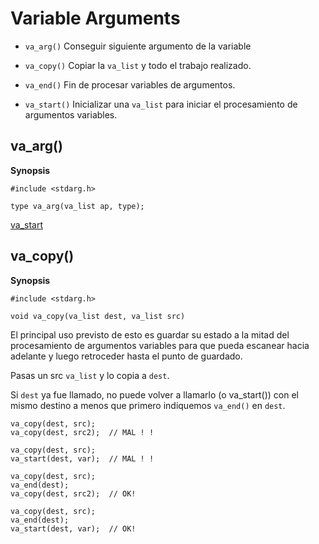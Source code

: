 # Variable Arguments
- `va_arg()`	Conseguir siguiente argumento de la variable

- `va_copy()`	Copiar la `va_list` y todo el trabajo realizado.

- `va_end()`	Fin de procesar variables de argumentos.

- `va_start()`	Inicializar una `va_list` para iniciar el procesamiento de argumentos variables.

## va_arg()

**Synopsis**

	#include <stdarg.h>

	type va_arg(va_list ap, type);

[va_start](va_start.c)

## va_copy()

**Synopsis**

	#include <stdarg.h>

	void va_copy(va_list dest, va_list src)

El principal uso previsto de esto es guardar su estado a la mitad del procesamiento de argumentos variables para que pueda escanear hacia adelante y luego retroceder hasta el punto de guardado.

Pasas un src `va_list` y lo copia a `dest`.

Si `dest` ya fue llamado, no puede volver a llamarlo (o va_start()) con el mismo destino a menos que primero indiquemos `va_end()` en `dest`.

	va_copy(dest, src);
	va_copy(dest, src2);  // MAL ! !

	va_copy(dest, src);
	va_start(dest, var);  // MAL ! !

	va_copy(dest, src);
	va_end(dest);
	va_copy(dest, src2);  // OK!

	va_copy(dest, src);
	va_end(dest);
	va_start(dest, var);  // OK!